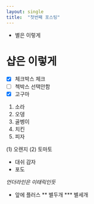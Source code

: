 ```yaml
---
layout: single
title:  "첫번째 포스팅"
---
```


* 별은 이렇게
# 샵은 이렇게

- [x] 체크박스 체크
- [ ] 첵박스 선택안함
- [x] 고구마

1. 소라
2. 오뎅
3. 골벵이
4. 치킨
5. 피자

(1) 오렌지
(2) 토마토

- 대쉬 감자
- 포도

_언더라인은 이태릭인듯_

+ 앞에 플러스
** 별두개
*** 별세개
